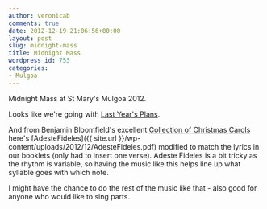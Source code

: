 ```yaml
---
author: veronicab
comments: true
date: 2012-12-19 21:06:56+00:00
layout: post
slug: midnight-mass
title: Midnight Mass
wordpress_id: 753
categories:
- Mulgoa
---
```


Midnight Mass at St Mary's Mulgoa 2012.

Looks like we're going with [Last Year's Plans](http://hymni.wordpress.com/2011/12/23/christmas-2011/).

And from Benjamin Bloomfield's excellent [Collection of Christmas Carols](https://code.google.com/p/collectionchristmascarols/) here's 
[AdesteFideles]({{ site.url }}/wp-content/uploads/2012/12/AdesteFideles.pdf) modified to match the lyrics in our booklets (only had to insert one verse).  Adeste Fideles is a bit tricky as the rhythm is variable, so having the music like this helps line up what syllable goes with which note.

I might have the chance to do the rest of the music like that - also good for anyone who would like to sing parts.
